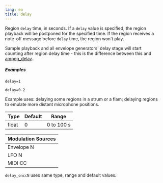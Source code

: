 ```yaml
---
lang: en
title: delay
---
```

Region `delay` time, in seconds. If a `delay` value is specified, the region
playback will be postponed for the specified time. If the region receives a
note-off message before `delay` time, the region won't play.

Sample playback and all envelope generators' delay stage will start counting
after region delay time - this is the difference between this and [ampeg_delay]((eg_type)_delay).

##### Examples

```
delay=1

delay=0.2
```

Example uses: delaying some regions in a strum or a flam;
delaying regions to emulate more distant microphone positions.

| Type  | Default | Range      |
| ---   | ---     | ---        |
| float | 0       | 0 to 100 s |

| Modulation Sources
|             ---
| Envelope N | X |
| LFO N      | X |
| MIDI CC    | ✓ | delay_onccN

`delay_onccN` uses same type, range and default values.
